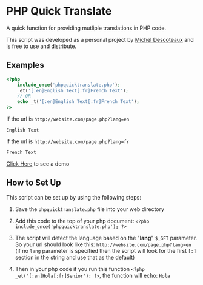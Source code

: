 # PHP Quick Translate

A quick function for providing mutliple translations in PHP code.

This script was developed as a personal project by [Michel Descoteaux](https://micheldescoteaux.com) and is free to use and distribute.

## Examples

```php
<?php
	include_once('phpquicktranslate.php');
	_et('[:en]English Text[:fr]French Text');
	// OR
	echo _t('[:en]English Text[:fr]French Text');
?>
```
If the url is `http://website.com/page.php?lang=en`
```
English Text
```
If the url is `http://website.com/page.php?lang=fr`
```
French Text
```
[Click Here](https://micheldescoteaux.com/phpquicktranslate/demo.php) to see a demo

## How to Set Up
This script can be set up by using the following steps:

1. Save the `phpquicktranslate.php` file into your web directory

2. Add this code to the top of your php document: `<?php include_once('phpquicktranslate.php'); ?>`

3. The script will detect the language based on the "**lang**" `$_GET` parameter. So your url should look like this: `http://website.com/page.php?lang=en` (if no `lang` parameter is specified then the script will look for the first `[:]` section in the string and use that as the default)

4. Then in your php code if you run this function `<?php _et('[:en]Hola[:fr]Senior'); ?>`, the function will echo: `Hola`
